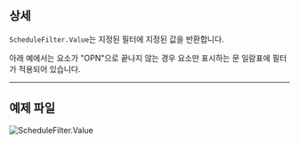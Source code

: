 ## 상세
`ScheduleFilter.Value`는 지정된 필터에 지정된 값을 반환합니다.

아래 예에서는 요소가 "OPN"으로 끝나지 않는 경우 요소만 표시하는 문 일람표에 필터가 적용되어 있습니다.
___
## 예제 파일

![ScheduleFilter.Value](./Revit.Schedules.ScheduleFilter.Value_img.jpg)
